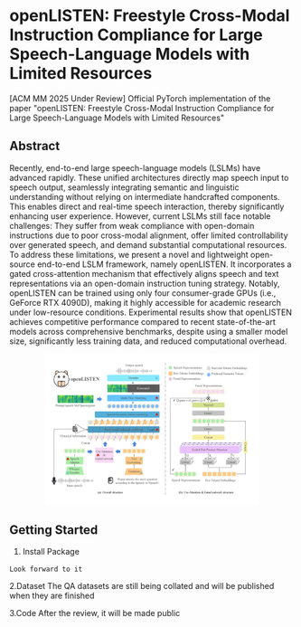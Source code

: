 # openLISTEN: Freestyle Cross-Modal Instruction Compliance for Large Speech-Language Models with Limited Resources

[ACM MM 2025 Under Review] Official PyTorch implementation of the paper "openLISTEN: Freestyle Cross-Modal Instruction Compliance for Large Speech-Language Models with Limited Resources"
## Abstract



<p align="left">Recently, end-to-end large speech-language models (LSLMs) have advanced rapidly. These unified architectures directly map speech input to speech output, seamlessly integrating semantic and linguistic understanding without relying on intermediate handcrafted components. This enables direct and real-time speech interaction, thereby significantly enhancing user experience. However, current LSLMs still face notable challenges: They suffer from weak compliance with open-domain instructions due to poor cross-modal alignment, offer limited controllability over generated speech, and demand substantial computational resources. To address these limitations, we present a novel and lightweight open-source end-to-end LSLM framework, namely openLISTEN. It incorporates a gated cross-attention mechanism that effectively aligns speech and text representations via an open-domain instruction tuning strategy. Notably, openLISTEN can be trained using only four consumer-grade GPUs (i.e., GeForce RTX 4090D), making it highly accessible for academic research under low-resource conditions. Experimental results show that openLISTEN achieves competitive performance compared to recent state-of-the-art models across comprehensive benchmarks, despite using a smaller model size, significantly less training data, and reduced computational overhead.
</p>



<div align="center"><img src="https://github.com/EdisonZhu33/openLISTEN/blob/main/openlisten2.png" width="75%"/></div>


## Getting Started

1. Install Package
```Shell
Look forward to it
```

2.Dataset
The QA datasets are still being collated and will be published when they are finished

3.Code
After the review, it will be made public
